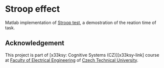 # Stroop effect
Matlab implementation of [Stroop test][stroop-link], a demostration of the reation time of task. 



## Acknowledgement
This project is part of [x33ksy: Cognitive Systems (CZ)][x33ksy-link] course at [Faculty of Electrical Engineering][fee-link] of [Czech Technical University][ctu-link].

[fee-link]: http://www.fel.cvut.cz/
[ctu-link]: http://www.cvut.cz/en?set_language=en
[stroop-link]: http://en.wikipedia.org/wiki/Stroop_effect

